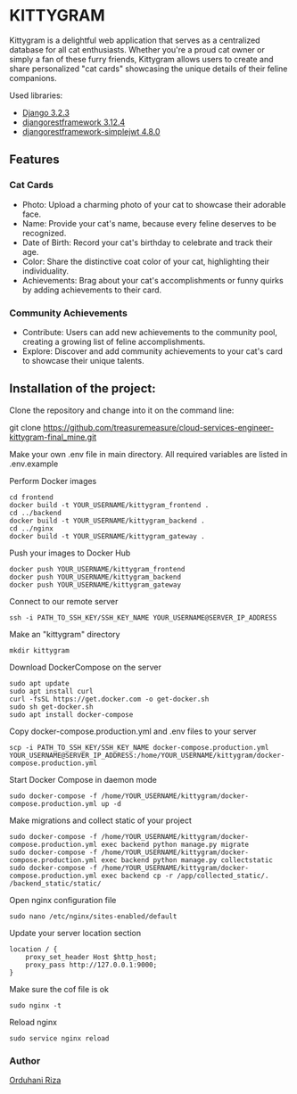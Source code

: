 # KITTYGRAM

Kittygram is a delightful web application that serves as a centralized database for all cat enthusiasts. Whether you're a proud cat owner or simply a fan of these furry friends, Kittygram allows users to create and share personalized "cat cards" showcasing the unique details of their feline companions.

Used libraries:  
- [Django                        3.2.3](https://docs.djangoproject.com/en/3.2/)  
- [djangorestframework           3.12.4](https://www.django-rest-framework.org/)  
- [djangorestframework-simplejwt 4.8.0](https://django-rest-framework-simplejwt.readthedocs.io/)

## Features

### Cat Cards
- Photo: Upload a charming photo of your cat to showcase their adorable face.
- Name: Provide your cat's name, because every feline deserves to be recognized.
- Date of Birth: Record your cat's birthday to celebrate and track their age.
- Color: Share the distinctive coat color of your cat, highlighting their individuality.
- Achievements: Brag about your cat's accomplishments or funny quirks by adding achievements to their card.

### Community Achievements
- Contribute: Users can add new achievements to the community pool, creating a growing list of feline accomplishments.
- Explore: Discover and add community achievements to your cat's card to showcase their unique talents.

## Installation of the project:
Clone the repository and change into it on the command line:

  git clone https://github.com/treasuremeasure/cloud-services-engineer-kittygram-final_mine.git

Make your own .env file in main directory. All required variables are listed in .env.example
 
Perform Docker images

    cd frontend
    docker build -t YOUR_USERNAME/kittygram_frontend .
    cd ../backend
    docker build -t YOUR_USERNAME/kittygram_backend .
    cd ../nginx
    docker build -t YOUR_USERNAME/kittygram_gateway . 

Push your images to Docker Hub

    docker push YOUR_USERNAME/kittygram_frontend
    docker push YOUR_USERNAME/kittygram_backend
    docker push YOUR_USERNAME/kittygram_gateway

Connect to our remote server

    ssh -i PATH_TO_SSH_KEY/SSH_KEY_NAME YOUR_USERNAME@SERVER_IP_ADDRESS 

Make an "kittygram" directory

    mkdir kittygram

Download DockerCompose on the server

    sudo apt update
    sudo apt install curl
    curl -fsSL https://get.docker.com -o get-docker.sh
    sudo sh get-docker.sh
    sudo apt install docker-compose

Copy docker-compose.production.yml and .env files to your server

    scp -i PATH_TO_SSH_KEY/SSH_KEY_NAME docker-compose.production.yml YOUR_USERNAME@SERVER_IP_ADDRESS:/home/YOUR_USERNAME/kittygram/docker-compose.production.yml

Start Docker Compose in daemon mode

    sudo docker-compose -f /home/YOUR_USERNAME/kittygram/docker-compose.production.yml up -d

Make migrations and collect static of your project

    sudo docker-compose -f /home/YOUR_USERNAME/kittygram/docker-compose.production.yml exec backend python manage.py migrate
    sudo docker-compose -f /home/YOUR_USERNAME/kittygram/docker-compose.production.yml exec backend python manage.py collectstatic
    sudo docker-compose -f /home/YOUR_USERNAME/kittygram/docker-compose.production.yml exec backend cp -r /app/collected_static/. /backend_static/static/

Open nginx configuration file

    sudo nano /etc/nginx/sites-enabled/default

Update your server location section

    location / {
        proxy_set_header Host $http_host;
        proxy_pass http://127.0.0.1:9000;
    }

Make sure the cof file is ok

    sudo nginx -t

Reload nginx

    sudo service nginx reload
  

### Author
[Orduhani Riza](https://github.com/treasuremeasure)